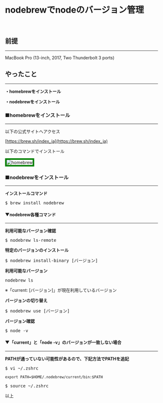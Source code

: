 # nodebrewでnodeのバージョン管理
　

## 前提
***
MacBook Pro (13-inch, 2017, Two Thunderbolt 3 ports)

## やったこと
***

<b>・homebrewをインストール</b>

<b>・nodebrewをインストール</b>

### ■homebrewをインストール
***

以下の公式サイトへアクセス

[https://brew.sh/index_ja](https://brew.sh/index_ja)

以下のコマンドでインストール

![homebrew](./img/article7/homebrew.png)

### ■nodebrewをインストール
***

<b>インストールコマンド</b>

<kbd>$ brew install nodebrew</kbd>

#### ▼nodebrew各種コマンド
***

<b>利用可能なバージョン確認</b>

<kbd>$ nodebrew ls-remote</kbd>

<b>特定のバージョンのインストール</b>

<kbd>$ nodebrew install-binary [バージョン]</kbd>

<b>利用可能なバージョン</b>

<kbd>nodebrew ls</kbd>

※「current: [バージョン]」が現在利用しているバージョン

<b>バージョンの切り替え</b>

<kbd>$ nodebrew use [バージョン]</kbd>

<b>バージョン確認</b>

<kbd>$ node -v</kbd>

#### ▼「current」と「node -v」のバージョンが一致しない場合
***

<b>PATHが通っていない可能性があるので、下記方法でPATHを追記</b>

<kbd>$ vi ~/.zshrc</kbd>

```
export PATH=$HOME/.nodebrew/current/bin:$PATH
```

<kbd>$ source ~/.zshrc</kbd>

以上

<style>
img {
    border: 5px solid green;
    max-width: 100%;
}
</style>
